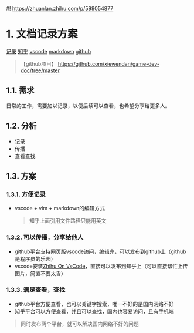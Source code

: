 #! https://zhuanlan.zhihu.com/p/599054877
# 1. 文档记录方案
[记录]() [知乎]() [vscode]() [markdown]() [github]()

>【github项目】 https://github.com/xiewendan/game-dev-doc/tree/master

## 1.1. 需求
日常的工作，需要加以记录，以便后续可以查看，也希望分享给更多人。

## 1.2. 分析

* 记录
* 传播
* 查看查找

## 1.3. 方案

### 1.3.1. 方便记录
* vscode + vim + markdown的编辑方式
  > 知乎上面引用文件路径只能用英文

### 1.3.2. 可以传播，分享给他人
* github平台支持网页版vscode访问，编辑完，可以发布到github上（github是程序员的乐园）
* vscode安装[Zhihu On VsCode](https://github.com/niudai/VSCode-Zhihu)，直接可以发布到知乎上（可以直接帮忙上传图片，简直不要太香）

### 1.3.3. 满足查看，查找
* github平台方便查看，也可以关键字搜索，唯一不好的是国内网络不好
* 知乎平台可以方便查看，并且可以查找，国内也容易访问，且有手机端

> 同时发布两个平台，就可以解决国内网络不好的问题

